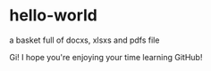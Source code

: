 # hello-world
a basket full of docxs, xlsxs and pdfs file

Gi!
I hope you're enjoying your time learning GitHub!
